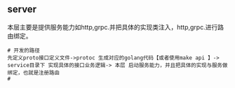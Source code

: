 ## server
本层主要是提供服务能力如http,grpc.并把具体的实现类注入，http,grpc.进行路由绑定。
```shell
# 开发的路径
先定义proto接口定义文件->protoc 生成对应的golang代码【或者使用make api 】-> service目录下 实现具体的接口业务逻辑-> 本层 启动服务能力，并且把具体的实现与服务做绑定，也就是注册路由
#
```

